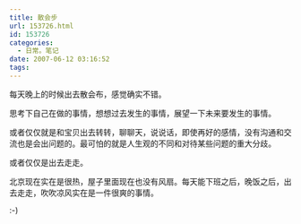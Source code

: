 ```yaml
---
title: 散会步
url: 153726.html
id: 153726
categories:
  - 日常。笔记
date: 2007-06-12 03:16:52
tags:
---
```


每天晚上的时候出去散会布，感觉确实不错。

思考下自己在做的事情，想想过去发生的事情，展望一下未来要发生的事情。

或者仅仅就是和宝贝出去转转，聊聊天，说说话，即使再好的感情，没有沟通和交流也是会出问题的。最可怕的就是人生观的不同和对待某些问题的重大分歧。

或者仅仅是出去走走。

北京现在实在是很热，屋子里面现在也没有风扇。每天能下班之后，晚饭之后，出去走走，吹吹凉风实在是一件很爽的事情。

:-)